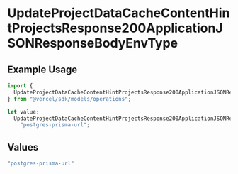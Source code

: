 # UpdateProjectDataCacheContentHintProjectsResponse200ApplicationJSONResponseBodyEnvType

## Example Usage

```typescript
import {
  UpdateProjectDataCacheContentHintProjectsResponse200ApplicationJSONResponseBodyEnvType,
} from "@vercel/sdk/models/operations";

let value:
  UpdateProjectDataCacheContentHintProjectsResponse200ApplicationJSONResponseBodyEnvType =
    "postgres-prisma-url";
```

## Values

```typescript
"postgres-prisma-url"
```